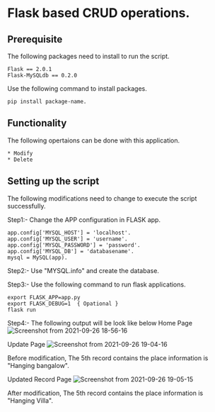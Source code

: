 # Flask based CRUD operations.

## Prerequisite
The following packages need to install to run the script.

    Flask == 2.0.1
    Flask-MySQLdb == 0.2.0

Use the following command to install packages.

    pip install package-name.
    
## Functionality
The following opertaions can be done with this application.

    * Modify
    * Delete

## Setting up the script
The following modifications need to change to execute the script successfully.

Step1:- Change the APP configuration in FLASK app.
````
app.config['MYSQL_HOST'] = 'localhost'.
app.config['MYSQL_USER'] = 'username'.
app.config['MYSQL_PASSWORD'] = 'password'.
app.config['MYSQL_DB'] = 'databasename'.
mysql = MySQL(app).
````
Step2:- Use "MYSQL.info" and create the database.

Step3:- Use the following command to run flask applications.

    export FLASK_APP=app.py
    export FLASK_DEBUG=1  { Opational }
    flask run
   
Step4:- The following output will be look like below
Home Page
![Screenshot from 2021-09-26 18-56-16](https://user-images.githubusercontent.com/86065440/134810226-5d525b6c-6389-4b10-a6fa-f7b74207689e.png)

Update Page
![Screenshot from 2021-09-26 19-04-16](https://user-images.githubusercontent.com/86065440/134810282-89d6c6d0-68a0-44af-9e68-e20511626c6e.png)

Before modification, The 5th record contains the place information is "Hanging bangalow".

Updated Record Page
![Screenshot from 2021-09-26 19-05-15](https://user-images.githubusercontent.com/86065440/134810304-ea290615-ea9d-48a8-bcc0-33a21a1867c9.png)

After modification, The 5th record contains the place information is "Hanging Villa".



